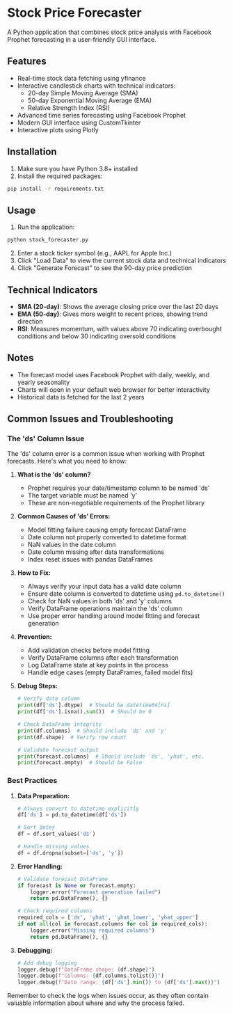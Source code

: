 # Stock Price Forecaster

A Python application that combines stock price analysis with Facebook Prophet forecasting in a user-friendly GUI interface.

## Features

- Real-time stock data fetching using yfinance
- Interactive candlestick charts with technical indicators:
  - 20-day Simple Moving Average (SMA)
  - 50-day Exponential Moving Average (EMA)
  - Relative Strength Index (RSI)
- Advanced time series forecasting using Facebook Prophet
- Modern GUI interface using CustomTkinter
- Interactive plots using Plotly

## Installation

1. Make sure you have Python 3.8+ installed
2. Install the required packages:
```bash
pip install -r requirements.txt
```

## Usage

1. Run the application:
```bash
python stock_forecaster.py
```

2. Enter a stock ticker symbol (e.g., AAPL for Apple Inc.)
3. Click "Load Data" to view the current stock data and technical indicators
4. Click "Generate Forecast" to see the 90-day price prediction

## Technical Indicators

- **SMA (20-day)**: Shows the average closing price over the last 20 days
- **EMA (50-day)**: Gives more weight to recent prices, showing trend direction
- **RSI**: Measures momentum, with values above 70 indicating overbought conditions and below 30 indicating oversold conditions

## Notes

- The forecast model uses Facebook Prophet with daily, weekly, and yearly seasonality
- Charts will open in your default web browser for better interactivity
- Historical data is fetched for the last 2 years 

## Common Issues and Troubleshooting

### The 'ds' Column Issue

The 'ds' column error is a common issue when working with Prophet forecasts. Here's what you need to know:

1. **What is the 'ds' column?**
   - Prophet requires your date/timestamp column to be named 'ds'
   - The target variable must be named 'y'
   - These are non-negotiable requirements of the Prophet library

2. **Common Causes of 'ds' Errors:**
   - Model fitting failure causing empty forecast DataFrame
   - Date column not properly converted to datetime format
   - NaN values in the date column
   - Date column missing after data transformations
   - Index reset issues with pandas DataFrames

3. **How to Fix:**
   - Always verify your input data has a valid date column
   - Ensure date column is converted to datetime using `pd.to_datetime()`
   - Check for NaN values in both 'ds' and 'y' columns
   - Verify DataFrame operations maintain the 'ds' column
   - Use proper error handling around model fitting and forecast generation

4. **Prevention:**
   - Add validation checks before model fitting
   - Verify DataFrame columns after each transformation
   - Log DataFrame state at key points in the process
   - Handle edge cases (empty DataFrames, failed model fits)

5. **Debug Steps:**
   ```python
   # Verify date column
   print(df['ds'].dtype)  # Should be datetime64[ns]
   print(df['ds'].isna().sum())  # Should be 0
   
   # Check DataFrame integrity
   print(df.columns)  # Should include 'ds' and 'y'
   print(df.shape)  # Verify row count
   
   # Validate forecast output
   print(forecast.columns)  # Should include 'ds', 'yhat', etc.
   print(forecast.empty)  # Should be False
   ```

### Best Practices

1. **Data Preparation:**
   ```python
   # Always convert to datetime explicitly
   df['ds'] = pd.to_datetime(df['ds'])
   
   # Sort dates
   df = df.sort_values('ds')
   
   # Handle missing values
   df = df.dropna(subset=['ds', 'y'])
   ```

2. **Error Handling:**
   ```python
   # Validate forecast DataFrame
   if forecast is None or forecast.empty:
       logger.error("Forecast generation failed")
       return pd.DataFrame(), {}
   
   # Check required columns
   required_cols = ['ds', 'yhat', 'yhat_lower', 'yhat_upper']
   if not all(col in forecast.columns for col in required_cols):
       logger.error("Missing required columns")
       return pd.DataFrame(), {}
   ```

3. **Debugging:**
   ```python
   # Add debug logging
   logger.debug(f"DataFrame shape: {df.shape}")
   logger.debug(f"Columns: {df.columns.tolist()}")
   logger.debug(f"Date range: {df['ds'].min()} to {df['ds'].max()}")
   ```

Remember to check the logs when issues occur, as they often contain valuable information about where and why the process failed.